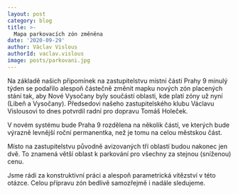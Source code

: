 ```yaml
---
layout: post
category: blog
title: >-
  Mapa parkovacích zón změněna
date: '2020-09-29'
author: Václav Vislous
authorId: vaclav.vislous
image: posts/parkovani.jpg
---
```


Na základě našich připomínek na zastupitelstvu místní části Prahy 9 minulý týden se podařilo alespoň částečně změnit mapku nových zón placených stání tak, aby Nové Vysočany byly součástí oblasti, kde platí zóny už nyní (Libeň a Vysočany). Předsedovi našeho zastupitelského klubu Václavu Vislousovi to dnes potvrdil radní pro dopravu Tomáš Holeček.

V novém systému bude Praha 9 rozdělena na několik částí, ve kterých bude výrazně levnější roční permanentka, než je tomu na celou městskou část.

Místo na zastupitelstvu původně avizovaných tří oblastí budou nakonec jen dvě. To znamená větší oblast k parkování pro všechny za stejnou (sníženou) cenu. 

Jsme rádi za konstruktivní práci a alespoň parametrická vítězství v této otázce. Celou přípravu zón bedlivě samozřejmě i nadále sledujeme.

